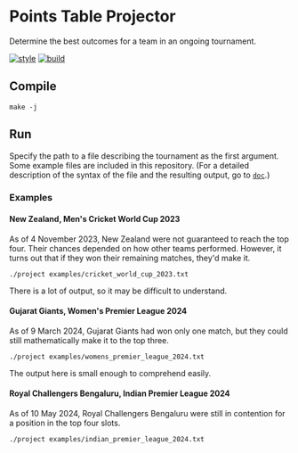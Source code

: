 # Points Table Projector
Determine the best outcomes for a team in an ongoing tournament.

[![style](https://github.com/tfpf/points-table-projector/actions/workflows/style.yml/badge.svg)](https://github.com/tfpf/points-table-projector/actions/workflows/style.yml)
[![build](https://github.com/tfpf/points-table-projector/actions/workflows/build.yml/badge.svg)](https://github.com/tfpf/points-table-projector/actions/workflows/build.yml)

## Compile
```shell
make -j
```

## Run
Specify the path to a file describing the tournament as the first argument. Some example files are included in this
repository. (For a detailed description of the syntax of the file and the resulting output, go to [`doc`](doc).)

### Examples
#### New Zealand, Men's Cricket World Cup 2023
As of 4 November 2023, New Zealand were not guaranteed to reach the top four. Their chances depended on how other teams
performed. However, it turns out that if they won their remaining matches, they'd make it.
```shell
./project examples/cricket_world_cup_2023.txt
```

There is a lot of output, so it may be difficult to understand.

#### Gujarat Giants, Women's Premier League 2024
As of 9 March 2024, Gujarat Giants had won only one match, but they could still mathematically make it to the top
three.
```shell
./project examples/womens_premier_league_2024.txt
```

The output here is small enough to comprehend easily.

#### Royal Challengers Bengaluru, Indian Premier League 2024
As of 10 May 2024, Royal Challengers Bengaluru were still in contention for a position in the top four slots.
```shell
./project examples/indian_premier_league_2024.txt
```
